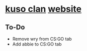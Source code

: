 # [kuso clan](https://steamcommunity.com/groups/kusoclan) [website](https://kuso-clan.github.io/)

## To-Do
* Remove wry from CS:GO tab
* Add abbie to CS:GO tab
